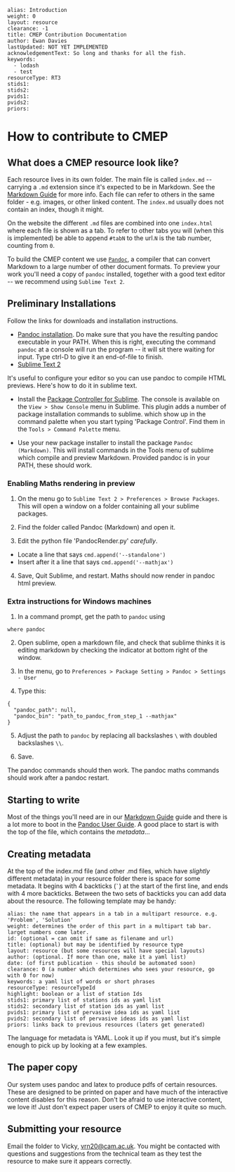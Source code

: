 ````
alias: Introduction
weight: 0
layout: resource
clearance: -1
title: CMEP Contribution Documentation
author: Ewan Davies
lastUpdated: NOT YET IMPLEMENTED
acknowledgementText: So long and thanks for all the fish.
keywords:
  - lodash
  - test
resourceType: RT3
stids1:
stids2:
pvids1:
pvids2:
priors:

````

# How to contribute to CMEP

## What does a CMEP resource look like?

Each resource lives in its own folder. The main file is called `index.md` -- carrying a `.md` extension since it's expected to be in Markdown. See the [Markdown Guide](index.html#tab1) for more info. Each file can refer to others in the same folder - e.g. images, or other linked content. The `index.md` usually does not contain an index, though it might. 

On the website the different `.md` files are combined into one `index.html` where each file is shown as a tab. To refer to other tabs you will (when this is implemented) be able to append `#tabN` to the url.`N` is the tab number, counting from `0`. 

To build the CMEP content we use [`Pandoc`](http://johnmacfarlane.net/pandoc/), a compiler that can convert Markdown to a large number of other document formats. To preview your work you'll need a copy of `pandoc` installed, together with a good text editor -- we recommend using `Sublime Text 2`.

## Preliminary Installations

Follow the links for downloads and installation instructions.

* [Pandoc installation](http://johnmacfarlane.net/pandoc). Do make sure that you have 
the resulting pandoc executable in your PATH. When this is right, executing the command `pandoc` at a console will run the program -- it will sit there waiting for input. Type ctrl-D to give it an end-of-file to finish.
* [Sublime Text 2](http://sublimetext.com)

It's useful to configure your editor so you can use pandoc to compile HTML previews. Here's how to do it in sublime text.

* Install the [Package Controller for Sublime](http://wbond.net/sublime_packages/package_control/installation). The console is available on the `View > Show Console` menu in Sublime. This plugin adds a number of package installation commands to sublime. which show up in the command palette when you start typing 'Package Control'. Find them in the `Tools > Command Palette` menu.

* Use your new package installer to install the package `Pandoc (Markdown)`. This will install  commands in the Tools menu of sublime which compile and preview Markdown. Provided pandoc is in your PATH, these should work.

### Enabling Maths rendering in preview

1. On the menu go to `Sublime Text 2 > Preferences > Browse Packages`. This
will open a window on a folder containing all your sublime packages.

2. Find the folder called Pandoc (Markdown) and open it.

3. Edit the python file 'PandocRender.py' *carefully*.

  - Locate a line that says `cmd.append('--standalone')`
  - Insert after it a line that says `cmd.append('--mathjax')`

4. Save, Quit Sublime, and restart. Maths should now render in pandoc html preview.


### Extra instructions for Windows machines

1. In a command prompt, get the path to `pandoc` using
```
where pandoc
```

2. Open sublime, open a markdown file, and check that sublime thinks it is editing markdown by checking the indicator at bottom right of the window.

3. In the menu, go to `Preferences > Package Setting > Pandoc > Settings - User`

4. Type this:

```
{
  "pandoc_path": null,
  "pandoc_bin": "path_to_pandoc_from_step_1 --mathjax"
}

```

5. Adjust the path to `pandoc` by replacing all backslashes `\` with doubled backslashes `\\`.

6. Save.

The pandoc commands should then work. The pandoc maths commands should work after a pandoc restart.

## Starting to write

Most of the things you'll need are in our [Markdown Guide](index.html#tab1) guide and there is a lot more to boot in the [Pandoc User Guide](http://johnmacfarlane.net/pandoc/README.html#pandocs-Markdown). A good place to start is with the top of the file, which contains the _metadata_...

## Creating metadata

At the top of the index.md file (and other .md files, which have _slightly_ different metadata) in your resource folder there is space for some metadata. It begins with 4 backticks (`` ` ``) at the start of the first line, and ends with 4 more backticks. Between the two sets of backticks you can add data about the resource. The following template may be handy:

````
alias: the name that appears in a tab in a multipart resource. e.g. 'Problem', 'Solution'
weight: determines the order of this part in a multipart tab bar. larget numbers come later.
id: (optional = can omit if same as filename and url)
title: (optional) but may be identified by resource type
layout: resource (but some resources will have special layouts)
author: (optional. If more than one, make it a yaml list)
date: (of first publication - this should be automated soon)
clearance: 0 (a number which determines who sees your resource, go with 0 for now)
keywords: a yaml list of words or short phrases
resourceType: resourceTypeId
highlight: boolean or a list of station Ids
stids1: primary list of stations ids as yaml list
stids2: secondary list of station ids as yaml list
pvids1: primary list of pervasive idea ids as yaml list
pvids2: secondary list of pervasive ideas ids as yaml list
priors: links back to previous resources (laters get generated)

````

The language for metadata is YAML. Look it up if you must, but it's simple enough to pick up by looking at a few examples.

## The paper copy

Our system uses pandoc and latex to produce pdfs of certain resources. These are designed to be printed on paper and have much of the interactive content disables for this reason. Don't be afraid to use interactive content, we love it! Just don't expect paper users of CMEP to enjoy it quite so much.

## Submitting your resource

Email the folder to Vicky, vrn20@cam.ac.uk. You might be contacted with questions and suggestions from the technical team as they test the resource to make sure it appears correctly.




